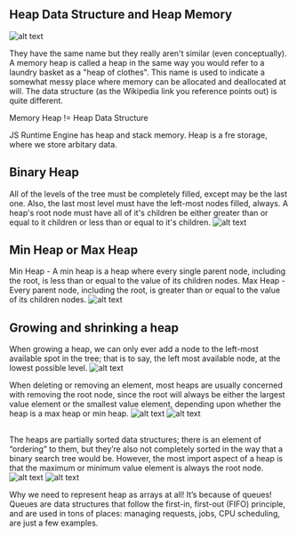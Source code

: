 ## Heap Data Structure and Heap Memory

![alt text](image.png)

They have the same name but they really aren't similar (even conceptually). A memory heap is called a heap in the same way you would refer to a laundry basket as a "heap of clothes". This name is used to indicate a somewhat messy place where memory can be allocated and deallocated at will. The data structure (as the Wikipedia link you reference points out) is quite different.

Memory Heap != Heap Data Structure

JS Runtime Engine has heap and stack memory. Heap is a fre storage, where we store arbitary data.

## Binary Heap

All of the levels of the tree must be completely filled, except may be the last one. Also, the last most level must have the left-most nodes filled, always.
A heap's root node must have all of it's children be either greater than or equal to it children or less than or equal to it's children.
![alt text](image-1.png)

## Min Heap or Max Heap

Min Heap - A min heap is a heap where every single parent node, including the root, is less than or equal to the value of its children nodes.
Max Heap - Every parent node, including the root, is greater than or equal to the value of its children nodes.
![alt text](image-2.png)

## Growing and shrinking a heap

When growing a heap, we can only ever add a node to the left-most available spot in the tree; that is to say, the left most available node, at the lowest possible level.
![alt text](image-3.png)

When deleting or removing an element, most heaps are usually concerned with removing the root node, since the root will always be either the largest value element or the smallest value element, depending upon whether the heap is a max heap or min heap.
![alt text](image-4.png)
![alt text](image-5.png)

##

The heaps are partially sorted data structures; there is an element of “ordering” to them, but they’re also not completely sorted in the way that a binary search tree would be. However, the most import aspect of a heap is that the maximum or minimum value element is always the root node.
![alt text](image-6.png)
![alt text](image-7.png)

Why we need to represent heap as arrays at all! It’s because of queues!
Queues are data structures that follow the first-in, first-out (FIFO) principle, and are used in tons of places: managing requests, jobs, CPU scheduling, are just a few examples.
